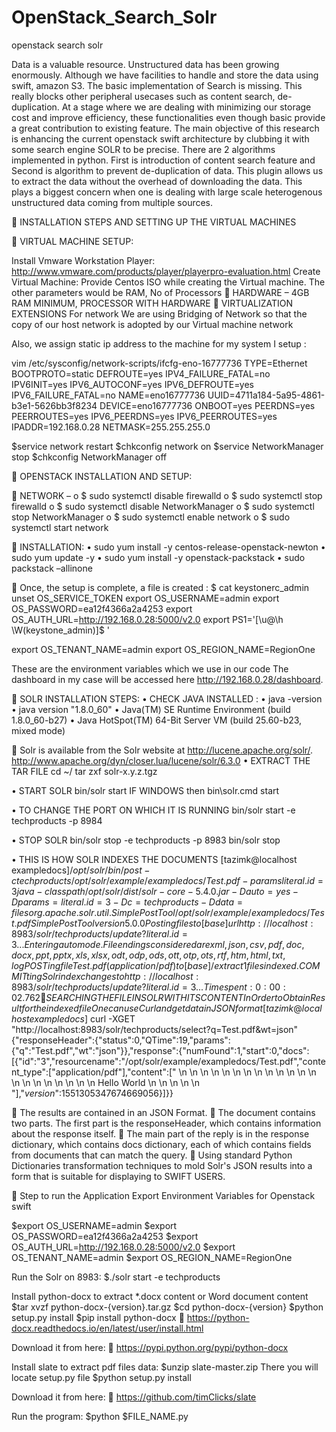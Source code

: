 # OpenStack_Search_Solr
openstack search solr
                                                                                            
Data is a valuable resource. Unstructured data has been growing
enormously. Although we have facilities to handle and store the 
data using swift, amazon S3. The basic implementation of Search
is missing. This really blocks other peripheral usecases such as
content search, de-duplication. At a stage where we are dealing 
with minimizing our storage cost and improve efficiency, these
functionalities even though basic provide a great contribution to
existing feature. The main objective of this research is enhancing 
the current openstack swift architecture by clubbing it with 
some search engine SOLR to be precise. There are 2 algorithms 
implemented in python. First is introduction of content search
feature and Second is algorithm to prevent de-duplication of 
data. This plugin allows us to extract the data without the 
overhead of downloading the data. This plays a biggest concern 
when one is dealing with large scale heterogenous unstructured
data coming from multiple sources.


	INSTALLATION STEPS AND SETTING UP THE VIRTUAL MACHINES

	VIRTUAL MACHINE SETUP:

Install Vmware Workstation Player:
http://www.vmware.com/products/player/playerpro-evaluation.html
Create Virtual Machine:
Provide Centos ISO while creating the Virtual machine.
The other parameters would be RAM, No of Processors
	HARDWARE – 4GB RAM MINIMUM, PROCESSOR WITH HARDWARE
	VIRTUALIZATION EXTENSIONS
For network We are using Bridging of Network so that the copy of our host network
is adopted by our Virtual machine network

Also, we assign static ip address to the machine
for my system I setup :

vim /etc/sysconfig/network-scripts/ifcfg-eno-16777736
TYPE=Ethernet
BOOTPROTO=static
DEFROUTE=yes
IPV4_FAILURE_FATAL=no
IPV6INIT=yes
IPV6_AUTOCONF=yes
IPV6_DEFROUTE=yes
IPV6_FAILURE_FATAL=no
NAME=eno16777736
UUID=4711a184-5a95-4861-b3e1-5626bb3f8234
DEVICE=eno16777736
ONBOOT=yes
PEERDNS=yes
PEERROUTES=yes
IPV6_PEERDNS=yes
IPV6_PEERROUTES=yes
IPADDR=192.168.0.28
NETMASK=255.255.255.0

$service network restart
$chkconfig network on
$service NetworkManager stop
$chkconfig NetworkManager off

	OPENSTACK INSTALLATION AND SETUP:

	NETWORK –
o	$ sudo systemctl disable firewalld
o	$ sudo systemctl stop firewalld
o	$ sudo systemctl disable NetworkManager
o	$ sudo systemctl stop NetworkManager
o	$ sudo systemctl enable network
o	$ sudo systemctl start network

	INSTALLATION:
•	sudo yum install -y centos-release-openstack-newton
•	sudo yum update -y
•	sudo yum install -y openstack-packstack
•	sudo packstack –allinone

	Once, the setup is complete, a file is created :
$ cat keystonerc_admin 
unset OS_SERVICE_TOKEN
    export OS_USERNAME=admin
    export OS_PASSWORD=ea12f4366a2a4253
    export OS_AUTH_URL=http://192.168.0.28:5000/v2.0
    export PS1='[\u@\h \W(keystone_admin)]\$ '
    
export OS_TENANT_NAME=admin
export OS_REGION_NAME=RegionOne

These are the environment variables which we use in our code
The dashboard in my case will be accessed here 
http://192.168.0.28/dashboard.

	SOLR INSTALLATION STEPS:
•	CHECK JAVA INSTALLED :
•	java -version
•	java version "1.8.0_60"
•	Java(TM) SE Runtime Environment (build 1.8.0_60-b27)
•	Java HotSpot(TM) 64-Bit Server VM (build 25.60-b23, mixed mode)


	Solr is available from the Solr website at http://lucene.apache.org/solr/.
http://www.apache.org/dyn/closer.lua/lucene/solr/6.3.0
•	EXTRACT THE TAR FILE
cd ~/
tar zxf solr-x.y.z.tgz

•	START SOLR
bin/solr start
IF WINDOWS then
bin\solr.cmd start

•	TO CHANGE THE PORT ON WHICH IT IS RUNNING
bin/solr start -e techproducts -p 8984

•	STOP SOLR
bin/solr stop -e techproducts -p 8983
bin/solr stop 

•	THIS IS HOW SOLR INDEXES THE DOCUMENTS
                             [tazimk@localhost exampledocs]$/opt/solr/bin/post -c techproducts   /opt/solr/example/exampledocs/Test.pdf -params literal.id=3
java -classpath /opt/solr/dist/solr-core-5.4.0.jar -Dauto=yes -Dparams=literal.id=3 -Dc=techproducts -Ddata=files org.apache.solr.util.SimplePostTool /opt/solr/example/exampledocs/Test.pdf
SimplePostTool version 5.0.0
Posting files to [base] url http://localhost:8983/solr/techproducts/update?literal.id=3...
Entering auto mode. File endings considered are xml,json,csv,pdf,doc,docx,ppt,pptx,xls,xlsx,odt,odp,ods,ott,otp,ots,rtf,htm,html,txt,log
POSTing file Test.pdf (application/pdf) to [base]/extract
1 files indexed.
COMMITting Solr index changes to http://localhost:8983/solr/techproducts/update?literal.id=3...
Time spent: 0:00:02.762
	SEARCHING THE FILE IN SOLR WITH ITS CONTENT
In Order to Obtain Result for the indexed file One can use Curl and get data in 
JSON format
[tazimk@localhost exampledocs]$ curl -XGET "http://localhost:8983/solr/techproducts/select?q=Test.pdf&wt=json"
{"responseHeader":{"status":0,"QTime":19,"params":{"q":"Test.pdf","wt":"json"}},"response":{"numFound":1,"start":0,"docs":[{"id":"3","resourcename":"/opt/solr/example/exampledocs/Test.pdf","content_type":["application/pdf"],"content":[" \n \n  \n  \n  \n  \n  \n  \n  \n  \n  \n  \n  \n  \n  \n  \n  \n  \n  \n \n    \n Hello World \n \n   \n  \n \n  "],"_version_":1551305347674669056}]}}


        
	The results are contained in an JSON Format.
	The document contains two parts. The first part is the responseHeader, which contains information about the response itself. 
	The main part of the reply is in the response dictionary, which contains docs dictionary, each of which contains fields from documents that can match the query. 
	Using standard Python Dictionaries transformation techniques to mold Solr's JSON results into a form that is suitable for displaying to SWIFT USERS.


	Step to run the Application
Export Environment Variables for Openstack swift   

$export OS_USERNAME=admin
$export OS_PASSWORD=ea12f4366a2a4253
 $export OS_AUTH_URL=http://192.168.0.28:5000/v2.0
 $export OS_TENANT_NAME=admin
 $export OS_REGION_NAME=RegionOne

Run the Solr on 8983:
$./solr start -e techproducts

Install python-docx to extract *.docx content or Word document content
$tar xvzf python-docx-{version}.tar.gz
$cd python-docx-{version}
$python setup.py install
$pip install python-docx
	https://python-docx.readthedocs.io/en/latest/user/install.html

Download it from here:
	https://pypi.python.org/pypi/python-docx

Install slate to extract pdf files data:
$unzip slate-master.zip
There you will locate setup.py file
$python setup.py install

Download it from here:
	https://github.com/timClicks/slate

Run the program:
$python $FILE_NAME.py



